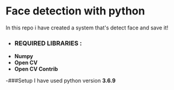 # Face detection with python
In this repo i have created a system that's detect face and save it! 
- ### REQUIRED LIBRARIES :
- **Numpy**
- **Open CV**
- **Open CV Contrib**

-###Setup
I have used python version **3.6.9**


